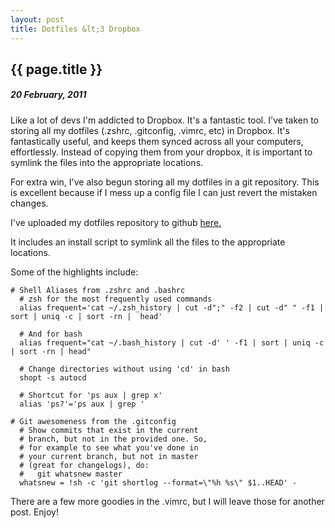 ```yaml
---
layout: post
title: Dotfiles &lt;3 Dropbox
---
```


{{ page.title }}
----------------

##### 20 February, 2011


Like a lot of devs I'm addicted to Dropbox.  It's a fantastic tool.  I've taken to storing all my dotfiles (.zshrc, .gitconfig, .vimrc, etc) in Dropbox.  It's fantastically useful, and keeps them synced across all your computers, effortlessly.  Instead of copying them from your dropbox, it is important to symlink the files into the appropriate locations.

For extra win, I've also begun storing all my dotfiles in a git repository.  This is excellent because if I mess up a config file I can just revert the mistaken changes.

I've uploaded my dotfiles repository to github [here.](http://github.com/paulbellamy/dotfiles)

It includes an install script to symlink all the files to the appropriate locations.

Some of the highlights include:

    # Shell Aliases from .zshrc and .bashrc
      # zsh for the most frequently used commands
      alias frequent='cat ~/.zsh_history | cut -d";" -f2 | cut -d" " -f1 | sort | uniq -c | sort -rn |  head'

      # And for bash
      alias frequent="cat ~/.bash_history | cut -d' ' -f1 | sort | uniq -c | sort -rn | head"

      # Change directories without using 'cd' in bash
      shopt -s autocd
      
      # Shortcut for 'ps aux | grep x'
      alias 'ps?'='ps aux | grep '

    # Git awesomeness from the .gitconfig
      # Show commits that exist in the current
      # branch, but not in the provided one. So,
      # for example to see what you've done in
      # your current branch, but not in master
      # (great for changelogs), do:
      #   git whatsnew master
      whatsnew = !sh -c 'git shortlog --format=\"%h %s\" $1..HEAD' -
    

There are a few more goodies in the .vimrc, but I will leave those for another post.  Enjoy!
